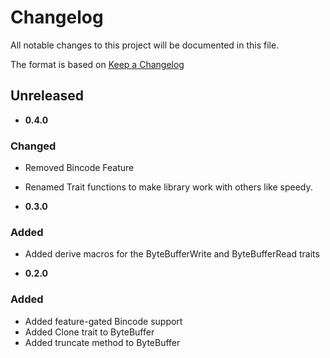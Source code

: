 # Changelog

All notable changes to this project will be documented in this file.

The format is based on [Keep a Changelog](https://keepachangelog.com/en/1.0.0/)
## Unreleased

- **0.4.0**
### Changed
- Removed Bincode Feature
- Renamed Trait functions to make library work with others like speedy.

- **0.3.0**
### Added
  - Added derive macros for the ByteBufferWrite and ByteBufferRead traits

- **0.2.0**
### Added
  - Added feature-gated Bincode support
  - Added Clone trait to ByteBuffer
  - Added truncate method to ByteBuffer